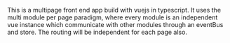This is a multipage front end app build with vuejs in typescript.
It uses the multi module per page paradigm, where every module is
an independent vue instance which communicate with other modules through 
an eventBus and store. The routing will be independent for each
page also.
